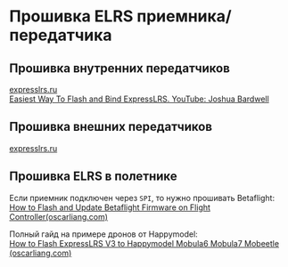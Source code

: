 # Прошивка ELRS приемника/передатчика

## Прошивка внутренних передатчиков
[expresslrs.ru](https://expresslrs.ru/Manuals/Firmware/Transmitters/Flashing-internal-tx/)    
[Easiest Way To Flash and Bind ExpressLRS. YouTube: Joshua Bardwell](https://www.youtube.com/watch?v=MFFUsN9ZHSU)  

## Прошивка внешних передатчиков
[expresslrs.ru](https://expresslrs.ru/Manuals/Firmware/Transmitters/Flashing-external-tx/)    
## Прошивка ELRS в полетнике
Если приемник подключен через `SPI`, то нужно прошивать Betaflight:  
[How to Flash and Update Betaflight Firmware on Flight Controller(oscarliang.com)](https://oscarliang.com/flash-update-betaflight/)  

Полный гайд на примере дронов от Happymodel:  
[How to Flash ExpressLRS V3 to Happymodel Mobula6 Mobula7 Mobeetle (oscarliang.com)](https://oscarliang.com/how-to-flash-expresslrs-v3-to-happymodel-mobula6-mobula7-mobeetle/)  
